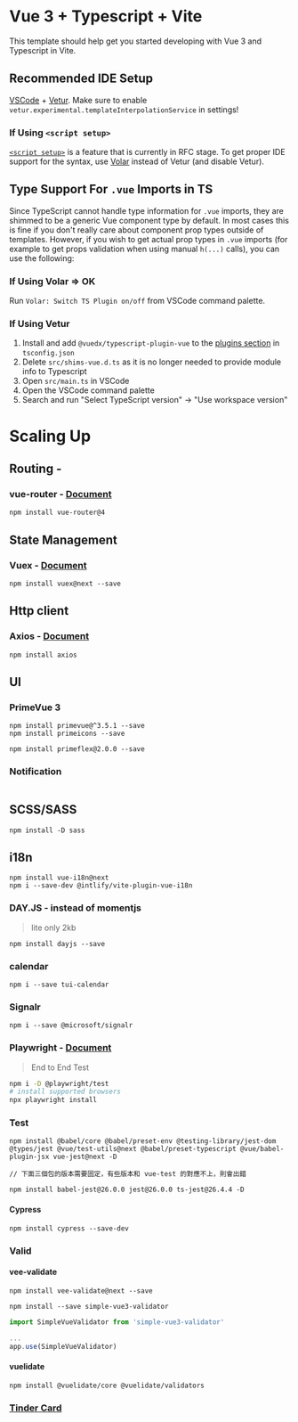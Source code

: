 # Vue 3 + Typescript + Vite

This template should help get you started developing with Vue 3 and Typescript in Vite.

## Recommended IDE Setup

[VSCode](https://code.visualstudio.com/) + [Vetur](https://marketplace.visualstudio.com/items?itemName=octref.vetur). Make sure to enable `vetur.experimental.templateInterpolationService` in settings!

### If Using `<script setup>`

[`<script setup>`](https://github.com/vuejs/rfcs/pull/227) is a feature that is currently in RFC stage. To get proper IDE support for the syntax, use [Volar](https://marketplace.visualstudio.com/items?itemName=johnsoncodehk.volar) instead of Vetur (and disable Vetur).

## Type Support For `.vue` Imports in TS

Since TypeScript cannot handle type information for `.vue` imports, they are shimmed to be a generic Vue component type by default. In most cases this is fine if you don't really care about component prop types outside of templates. However, if you wish to get actual prop types in `.vue` imports (for example to get props validation when using manual `h(...)` calls), you can use the following:

### If Using Volar => OK

Run `Volar: Switch TS Plugin on/off` from VSCode command palette.

### If Using Vetur

1. Install and add `@vuedx/typescript-plugin-vue` to the [plugins section](https://www.typescriptlang.org/tsconfig#plugins) in `tsconfig.json`
2. Delete `src/shims-vue.d.ts` as it is no longer needed to provide module info to Typescript
3. Open `src/main.ts` in VSCode
4. Open the VSCode command palette
5. Search and run "Select TypeScript version" -> "Use workspace version"


# Scaling Up

## Routing - 

### vue-router - [Document](https://next.router.vuejs.org/guide/)

```
npm install vue-router@4
```

## State Management

### Vuex - [Document](https://next.vuex.vuejs.org/)

```
npm install vuex@next --save
```

## Http client

### Axios - [Document](https://axios-http.com/docs/intro)

```
npm install axios
```

## UI

### PrimeVue 3

```
npm install primevue@^3.5.1 --save
npm install primeicons --save

npm install primeflex@2.0.0 --save
```

### Notification

```

```

## SCSS/SASS

``` 
npm install -D sass
```

## i18n

```
npm install vue-i18n@next
npm i --save-dev @intlify/vite-plugin-vue-i18n
```

### DAY.JS - instead of momentjs
> lite only 2kb

```
npm install dayjs --save
```

### calendar

```
npm i --save tui-calendar
```

### Signalr

```
npm i --save @microsoft/signalr
```

### Playwright - [Document](https://playwright.dev/docs/intro)
> End to End Test

``` bash
npm i -D @playwright/test
# install supported browsers
npx playwright install
```

### Test

```
npm install @babel/core @babel/preset-env @testing-library/jest-dom @types/jest @vue/test-utils@next @babel/preset-typescript @vue/babel-plugin-jsx vue-jest@next -D

// 下面三個包的版本需要固定，有些版本和 vue-test 的對應不上，則會出錯

npm install babel-jest@26.0.0 jest@26.0.0 ts-jest@26.4.4 -D
```

#### Cypress
```
npm install cypress --save-dev
```

### Valid

#### vee-validate
```
npm install vee-validate@next --save
```

```
npm install --save simple-vue3-validator
```

``` js
import SimpleVueValidator from 'simple-vue3-validator'

...
app.use(SimpleVueValidator)
```

#### vuelidate
```
npm install @vuelidate/core @vuelidate/validators
```

### [Tinder Card](https://codepen.io/RobVermeer/pen/japZpY)